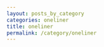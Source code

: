 ```yaml
---
layout: posts_by_category
categories: oneliner
title: oneliner
permalink: /category/oneliner
---
```

